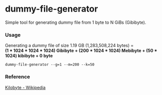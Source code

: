 dummy-file-generator
====================
Simple tool for generating dummy file from 1 byte to N GiBs (Gibibyte).

### Usage
Generating a dummy file of size 1.19 GB (1,283,508,224 bytes) =  
**(1 * 1024 * 1024 * 1024) Gibibyte + (200 * 1024 * 1024) Mebibyte + (50 * 1024) kibibyte + 0 byte**
```batch
dummy-file-generator --g=1 --m=200 --k=50
```


### Reference
[Kilobyte - Wikipedia](https://en.wikipedia.org/wiki/Kilobyte)
